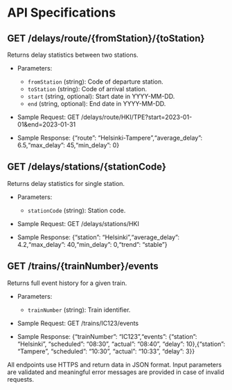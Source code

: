 # API Specifications

## GET /delays/route/{fromStation}/{toStation}
Returns delay statistics between two stations.

- Parameters:
  - `fromStation` (string): Code of departure station.
  - `toStation` (string): Code of arrival station.
  - `start` (string, optional): Start date in YYYY-MM-DD.
  - `end` (string, optional): End date in YYYY-MM-DD.

- Sample Request:
GET /delays/route/HKI/TPE?start=2023-01-01&end=2023-01-31

- Sample Response:
{“route”: “Helsinki-Tampere”,“average_delay”: 6.5,“max_delay”: 45,“min_delay”: 0}


## GET /delays/stations/{stationCode}
Returns delay statistics for single station.

- Parameters:
  - `stationCode` (string): Station code.

- Sample Request:
GET /delays/stations/HKI

- Sample Response:
{“station”: “Helsinki”,“average_delay”: 4.2,“max_delay”: 40,“min_delay”: 0,“trend”: “stable”}


## GET /trains/{trainNumber}/events
Returns full event history for a given train.

- Parameters:
  - `trainNumber` (string): Train identifier.

- Sample Request:
GET /trains/IC123/events

- Sample Response:
{“trainNumber”: “IC123”,“events”: {“station”: “Helsinki”, “scheduled”: “08:30”, “actual”: “08:40”, “delay”: 10},{“station”: “Tampere”, “scheduled”: “10:30”, “actual”: “10:33”, “delay”: 3}}


All endpoints use HTTPS and return data in JSON format. Input parameters are validated and meaningful error messages are provided in case of invalid requests.